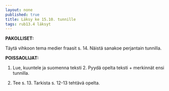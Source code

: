 ```yaml
---
layout: none
published: true
title: Läksy ke 15.10. tunnille
tags: rub13.4 läksyt
---
```

**PAKOLLISET:**

Täytä vihkoon tema medier fraasit s. 14. Näistä sanakoe perjantain tunnilla.

**POISSAOLIJAT:**

1. Lue, kuuntele ja suomenna teksti 2. Pyydä opelta teksti + merkinnät ensi tunnilla.

2. Tee s. 13. Tarkista s. 12-13 tehtävä opelta.

